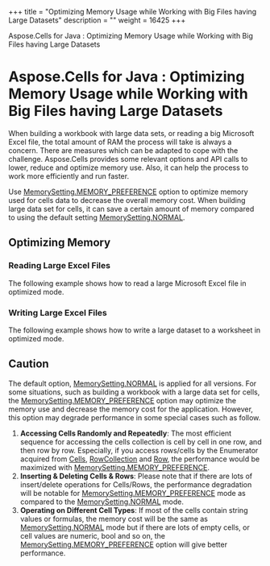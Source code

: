 +++
title = "Optimizing Memory Usage while Working with Big Files having Large Datasets" 
description = "" 
weight = 16425 
+++

Aspose.Cells for Java : Optimizing Memory Usage while Working with Big Files having Large Datasets  

# Aspose.Cells for Java : Optimizing Memory Usage while Working with Big Files having Large Datasets


When building a workbook with large data sets, or reading a big Microsoft Excel file, the total amount of RAM the process will take is always a concern. There are measures which can be adapted to cope with the challenge. Aspose.Cells provides some relevant options and API calls to lower, reduce and optimize memory use. Also, it can help the process to work more efficiently and run faster.

Use [MemorySetting.MEMORY\_PREFERENCE](https://apireference.aspose.com/java/cells/com.aspose.cells/memorysetting#MEMORY_PREFERENCE) option to optimize memory used for cells data to decrease the overall memory cost. When building large data set for cells, it can save a certain amount of memory compared to using the default setting [MemorySetting.NORMAL](https://apireference.aspose.com/java/cells/com.aspose.cells/memorysetting#NORMAL).

## Optimizing Memory

### Reading Large Excel Files

The following example shows how to read a large Microsoft Excel file in optimized mode.


### Writing Large Excel Files

The following example shows how to write a large dataset to a worksheet in optimized mode.

## Caution

The default option, [MemorySetting.NORMAL](https://apireference.aspose.com/java/cells/com.aspose.cells/memorysetting#NORMAL) is applied for all versions. For some situations, such as building a workbook with a large data set for cells, the [MemorySetting.MEMORY\_PREFERENCE](https://apireference.aspose.com/java/cells/com.aspose.cells/memorysetting#MEMORY_PREFERENCE) option may optimize the memory use and decrease the memory cost for the application. However, this option may degrade performance in some special cases such as follow.

1.  **Accessing Cells Randomly and Repeatedly**: The most efficient sequence for accessing the cells collection is cell by cell in one row, and then row by row. Especially, if you access rows/cells by the Enumerator acquired from [Cells](https://apireference.aspose.com/java/cells/com.aspose.cells/Cells), [RowCollection](https://apireference.aspose.com/java/cells/com.aspose.cells/RowCollection) and [Row](https://apireference.aspose.com/java/cells/com.aspose.cells/Row), the performance would be maximized with [MemorySetting.MEMORY\_PREFERENCE](https://apireference.aspose.com/java/cells/com.aspose.cells/memorysetting#MEMORY_PREFERENCE).
2.  **Inserting & Deleting Cells & Rows**: Please note that if there are lots of insert/delete operations for Cells/Rows, the performance degradation will be notable for [MemorySetting.MEMORY\_PREFERENCE](https://apireference.aspose.com/java/cells/com.aspose.cells/memorysetting#MEMORY_PREFERENCE) mode as compared to the [MemorySetting.NORMAL](https://apireference.aspose.com/java/cells/com.aspose.cells/memorysetting#NORMAL) mode.
3.  **Operating on Different Cell Types**: If most of the cells contain string values or formulas, the memory cost will be the same as [MemorySetting.NORMAL](https://apireference.aspose.com/java/cells/com.aspose.cells/memorysetting#NORMAL) mode but if there are lots of empty cells, or cell values are numeric, bool and so on, the [MemorySetting.MEMORY\_PREFERENCE](https://apireference.aspose.com/java/cells/com.aspose.cells/memorysetting#MEMORY_PREFERENCE) option will give better performance.

